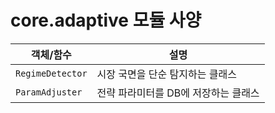# core.adaptive 모듈 사양

| 객체/함수 | 설명 |
|-----------|------|
| `RegimeDetector` | 시장 국면을 단순 탐지하는 클래스 |
| `ParamAdjuster` | 전략 파라미터를 DB에 저장하는 클래스 |
